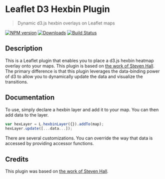 # Leaflet D3 Hexbin Plugin
> Dynamic d3.js hexbin overlays on Leaflet maps

[![NPM version][npm-image]][npm-url] [![Downloads][downloads-image]][npm-url] [![Build Status][travis-image]][travis-url]

## Description
This is a Leaflet plugin that enables you to place a d3.js hexbin heatmap overlay onto your maps. This plugin is based on [the work of Steven Hall](http://www.delimited.io/blog/2013/12/1/hexbins-with-d3-and-leaflet-maps). The primary difference is that this plugin leverages the data-binding power of d3 to allow you to dynamically update the data and visualize the transitions.

## Documentation
To use, simply declare a hexbin layer and add it to your map. You can then add data to the layer.

```js
var hexLayer = L.hexbinLayer({}).addTo(map);
hexLayer.update([...data...]);
```
There are several customizations. You can override the way that data is accessed by providing accessor functions.

## Credits
This plugin was based on [the work of Steven Hall](http://www.delimited.io/blog/2013/12/1/hexbins-with-d3-and-leaflet-maps).


[downloads-image]: http://img.shields.io/npm/dm/leaflet-hexbin.svg
[npm-url]: https://npmjs.org/package/leaflet-hexbin
[npm-image]: http://img.shields.io/npm/v/leaflet-hexbin.svg

[travis-url]: https://travis-ci.org/Asymmetrik/leaflet-hexbin/
[travis-image]: https://travis-ci.org/Asymmetrik/leaflet-hexbin.svg
